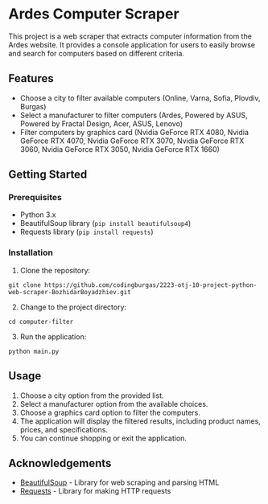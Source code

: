 # Ardes Computer Scraper

This project is a web scraper that extracts computer information from the Ardes website. It provides a console application for users to easily browse and search for computers based on different criteria.

## Features

- Choose a city to filter available computers (Online, Varna, Sofia, Plovdiv, Burgas)
- Select a manufacturer to filter computers (Ardes, Powered by ASUS, Powered by Fractal Design, Acer, ASUS, Lenovo)
- Filter computers by graphics card (Nvidia GeForce RTX 4080, Nvidia GeForce RTX 4070, Nvidia GeForce RTX 3070, Nvidia GeForce RTX 3060, Nvidia GeForce RTX 3050, Nvidia GeForce RTX 1660)

## Getting Started

### Prerequisites

- Python 3.x
- BeautifulSoup library (`pip install beautifulsoup4`)
- Requests library (`pip install requests`)

### Installation

1. Clone the repository:

```
git clone https://github.com/codingburgas/2223-otj-10-project-python-web-scraper-BozhidarBoyadzhiev.git
```

2. Change to the project directory:

```
cd computer-filter
```

3. Run the application:

```
python main.py
```

## Usage

1. Choose a city option from the provided list.
2. Select a manufacturer option from the available choices.
3. Choose a graphics card option to filter the computers.
4. The application will display the filtered results, including product names, prices, and specifications.
5. You can continue shopping or exit the application.

## Acknowledgements

- [BeautifulSoup](https://www.crummy.com/software/BeautifulSoup/bs4/doc/) - Library for web scraping and parsing HTML
- [Requests](https://docs.python-requests.org/en/latest/) - Library for making HTTP requests
